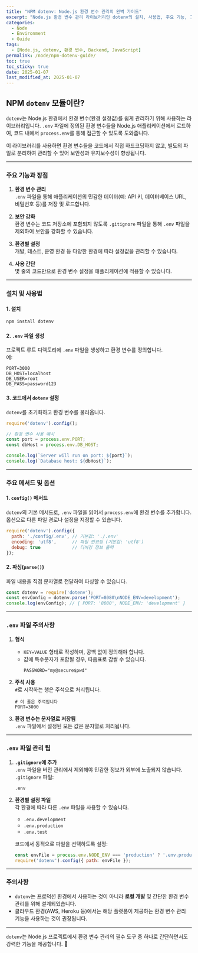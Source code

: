```yaml
---
title: "NPM dotenv: Node.js 환경 변수 관리의 완벽 가이드"
excerpt: "Node.js 환경 변수 관리 라이브러리인 dotenv의 설치, 사용법, 주요 기능, 그리고 환경 변수 관리 팁을 알아봅니다."
categories:
  - Node
  - Environment
  - Guide
tags:
  - [Node.js, dotenv, 환경 변수, Backend, JavaScript]
permalink: /node/npm-dotenv-guide/
toc: true
toc_sticky: true
date: 2025-01-07
last_modified_at: 2025-01-07
---
```


## NPM `dotenv` 모듈이란?

`dotenv`는 Node.js 환경에서 환경 변수(환경 설정값)를 쉽게 관리하기 위해 사용하는 라이브러리입니다. `.env` 파일에 정의된 환경 변수들을 Node.js 애플리케이션에서 로드하여, 코드 내에서 `process.env`를 통해 접근할 수 있도록 도와줍니다.  

이 라이브러리를 사용하면 환경 변수들을 코드에서 직접 하드코딩하지 않고, 별도의 파일로 분리하여 관리할 수 있어 보안성과 유지보수성이 향상됩니다.

---

### 주요 기능과 장점
1. **환경 변수 관리**  
   `.env` 파일을 통해 애플리케이션의 민감한 데이터(예: API 키, 데이터베이스 URL, 비밀번호 등)를 저장 및 로드합니다.

2. **보안 강화**  
   환경 변수는 코드 저장소에 포함되지 않도록 `.gitignore` 파일을 통해 `.env` 파일을 제외하여 보안을 강화할 수 있습니다.

3. **환경별 설정**  
   개발, 테스트, 운영 환경 등 다양한 환경에 따라 설정값을 관리할 수 있습니다.

4. **사용 간단**  
   몇 줄의 코드만으로 환경 변수 설정을 애플리케이션에 적용할 수 있습니다.

---

### 설치 및 사용법

#### 1. 설치
```bash
npm install dotenv
```

#### 2. `.env` 파일 생성
프로젝트 루트 디렉토리에 `.env` 파일을 생성하고 환경 변수를 정의합니다.  
예:
```env
PORT=3000
DB_HOST=localhost
DB_USER=root
DB_PASS=password123
```

#### 3. 코드에서 `dotenv` 설정
`dotenv`를 초기화하고 환경 변수를 불러옵니다.  
```javascript
require('dotenv').config();

// 환경 변수 사용 예시
const port = process.env.PORT;
const dbHost = process.env.DB_HOST;

console.log(`Server will run on port: ${port}`);
console.log(`Database host: ${dbHost}`);
```

---

### 주요 메서드 및 옵션

#### 1. `config()` 메서드
`dotenv`의 기본 메서드로, `.env` 파일을 읽어서 `process.env`에 환경 변수를 추가합니다.  
옵션으로 다른 파일 경로나 설정을 지정할 수 있습니다.

```javascript
require('dotenv').config({
  path: './config/.env', // 기본값: './.env'
  encoding: 'utf8',      // 파일 인코딩 (기본값: 'utf8')
  debug: true            // 디버깅 정보 출력
});
```

#### 2. 파싱(`parse()`)
파일 내용을 직접 문자열로 전달하여 파싱할 수 있습니다.
```javascript
const dotenv = require('dotenv');
const envConfig = dotenv.parse('PORT=8080\nNODE_ENV=development');
console.log(envConfig); // { PORT: '8080', NODE_ENV: 'development' }
```

---

### `.env` 파일 주의사항
1. **형식**  
   - `KEY=VALUE` 형태로 작성하며, 공백 없이 정의해야 합니다.
   - 값에 특수문자가 포함될 경우, 따옴표로 감쌀 수 있습니다.
     ```env
     PASSWORD="my@secure$pwd"
     ```

2. **주석 사용**  
   `#`로 시작하는 행은 주석으로 처리됩니다.
   ```env
   # 이 줄은 주석입니다
   PORT=3000
   ```

3. **환경 변수는 문자열로 저장됨**  
   `.env` 파일에서 설정된 모든 값은 문자열로 처리됩니다.

---

### `.env` 파일 관리 팁
1. **`.gitignore`에 추가**  
   `.env` 파일을 버전 관리에서 제외해야 민감한 정보가 외부에 노출되지 않습니다.  
   `.gitignore` 파일:
   ```
   .env
   ```

2. **환경별 설정 파일**  
   각 환경에 따라 다른 `.env` 파일을 사용할 수 있습니다.
   - `.env.development`
   - `.env.production`
   - `.env.test`

   코드에서 동적으로 파일을 선택하도록 설정:
   ```javascript
   const envFile = process.env.NODE_ENV === 'production' ? '.env.production' : '.env.development';
   require('dotenv').config({ path: envFile });
   ```

---

### 주의사항
- `dotenv`는 프로덕션 환경에서 사용하는 것이 아니라 **로컬 개발** 및 간단한 환경 변수 관리를 위해 설계되었습니다.
- 클라우드 환경(AWS, Heroku 등)에서는 해당 플랫폼이 제공하는 환경 변수 관리 기능을 사용하는 것이 권장됩니다.

---

`dotenv`는 Node.js 프로젝트에서 환경 변수 관리의 필수 도구 중 하나로 간단하면서도 강력한 기능을 제공합니다. 🎯

